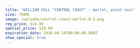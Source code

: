 ```yaml
---
title: 'WILLIAM HILL "CENTRAL COAST" - merlot, pinot noir'
size: 750ML
image: /uploads/central-coast-merlot-0-2.png
reg_price: $14.99
special_price: $10.99
expiration_date: 2016-09-14T00:00:00.000Z
show_special: true
---
```



